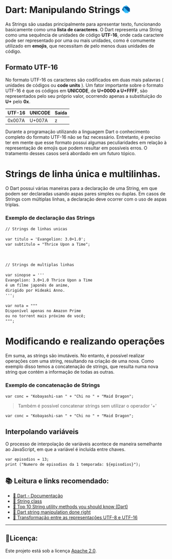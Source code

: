 # Dart: Manipulando Strings <a href = "https://dart.dev/"><img src="https://raw.githubusercontent.com/JosManoel/Dart-Study/main/images/icons/dart.png" width = "24"></img></a>

As Strings são usadas principalmente para apresentar texto, funcionando basicamente como uma **lista de caracteres**. O Dart representa uma String como uma sequência de unidades de código **UTF-16**, onde cada caractere pode ser representado por uma ou mais unidades, como é comumente utilizado em **emojis**, que necessitam de pelo menos duas unidades de código.  

## Formato UTF-16
No formato UTF-16 os caracteres são codificados em duas mais palavras ( unidades de códigos ou **code units** ). Um fator importante sobre o formato UTF-16 é que os códigos em **UNICODE**, de **U+0000 a U+FFFF**, são representados pelo seu próprio valor, ocorrendo apenas a substituição do **U+** pelo **0x**.

| UTF-16 | UNICODE | Saída |
|--------|---------|-------|
| 0x007A | U+007A  |   z   |

Durante a programação utilizando a linguagem Dart o conhecimento completo do formato UTF-16 não se faz necessário. Entretanto, é preciso ter em mente que esse formato possui algumas peculiaridades em relação à representação de emojis que podem resultar em possíveis erros. O tratamento desses casos será abordado em um futuro tópico.
# Strings de linha única e multilinhas.

O Dart possui várias maneiras para a declaração de uma String, em que podem ser declaradas usando aspas pares simples ou duplas. Em casos de Strings com múltiplas linhas, a declaração deve ocorrer com o uso de aspas triplas.

### Exemplo de declaração das Strings

```
// Strings de linhas unicas

var titulo = 'Evangelion: 3.0+1.0';
var subtitulo = "Thrice Upon a Time";



// Strings de multiplas linhas

var sinopse = '''
Evangelion: 3.0+1.0 Thrice Upon a Time 
é um filme japonês de anime, 
dirigido por Hideaki Anno.
''';

var nota = """
Disponível apenas no Amazon Prime
ou no torrent mais próximo de você;
""";
```

# Modificando e realizando operações

Em suma, as strings são imutáveis. No entanto, é possível realizar operações com uma string, resultando na criação de uma nova. Como exemplo disso temos a concatenação de strings, que resulta numa nova string que contém a informação de todas as outras.
### Exemplo de concatenação de Strings
```
var conc = "Kobayashi-san " + "Chi no " + "Maid Dragon";
```
> Também é possível concatenar strings sem utilizar o operador '+'

```
var conc = "Kobayashi-san " + "Chi no " + "Maid Dragon";
```
## Interpolando variáveis 
O processo de interpolação de variáveis acontece de maneira semelhante ao JavaScript, em que a variável é incluída entre chaves.

```
var episodios = 13;
print ("Numero de episodios da 1 temporada: ${episodios}");
```
## 📚 Leitura e links recomendado:
* [📝 Dart - Documentação](https://dart.dev/guides)
* [🎯 String class](https://api.dart.dev/stable/2.13.4/dart-core/String-class.html)
* [🎯 Top 10 String utility methods you should know (Dart)](https://codeburst.io/top-10-string-utility-methods-you-should-know-dart-b51ef65b3cc2)
* [🎯 Dart string manipulation done right](https://medium.com/dartlang/dart-string-manipulation-done-right-5abd0668ba3e)
* [📝 Transformação entre as representações UTF-8 e UTF-16
](http://www4.inf.puc-rio.br/~inf1018//2013.1/trabs/t1/trab1.html)

***
## 🧾Licença:
Este projeto está sob a licença [Apache 2.0](https://github.com/JosManoel/Dart-Study/blob/main/LICENSE).

